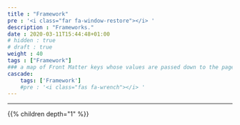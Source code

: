 ```yaml
---
title : "Framework"
pre : '<i class="far fa-window-restore"></i> '
description : "Frameworks."
date : 2020-03-11T15:44:48+01:00
# hidden : true
# draft : true
weight : 40
tags : ["Framework"]
### a map of Front Matter keys whose values are passed down to the page's descendants unless overwritten by self or a closer ancestor's cascade. 
cascade:
    tags: ['Framework']
    #pre : '<i class="fas fa-wrench"></i> '
---
```


---

{{% children depth="1" %}}
